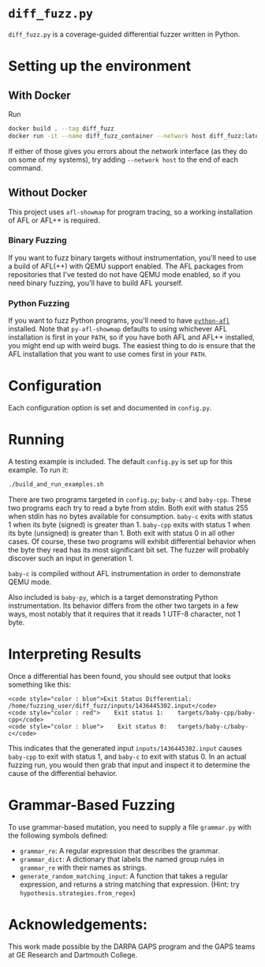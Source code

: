 # `diff_fuzz.py`
`diff_fuzz.py` is a coverage-guided differential fuzzer written in Python.

# Setting up the environment

## With Docker
Run
```sh
docker build . --tag diff_fuzz
docker run -it --name diff_fuzz_container --network host diff_fuzz:latest /bin/bash
```

If either of those gives you errors about the network interface (as they do on some of my systems), try adding `--network host` to the end of each command.

## Without Docker
This project uses `afl-showmap` for program tracing, so a working installation of AFL or AFL++ is required.

### Binary Fuzzing
If you want to fuzz binary targets without instrumentation, you'll need to use a build of AFL(++) with QEMU support enabled.
The AFL packages from repositories that I've tested do not have QEMU mode enabled, so if you need binary fuzzing, you'll have to build AFL yourself.

### Python Fuzzing
If you want to fuzz Python programs, you'll need to have [`python-afl`](https://github.com/jwilk/python-afl) installed.
Note that `py-afl-showmap` defaults to using whichever AFL installation is first in your `PATH`, so if you have both AFL and AFL++ installed, you might end up with weird bugs.
The easiest thing to do is ensure that the AFL installation that you want to use comes first in your `PATH`.

# Configuration
Each configuration option is set and documented in `config.py`.

# Running
A testing example is included. The default `config.py` is set up for this example.
To run it:
```sh
./build_and_run_examples.sh
```

There are two programs targeted in `config.py`; `baby-c` and `baby-cpp`.
These two programs each try to read a byte from stdin.
Both exit with status 255 when stdin has no bytes available for consumption.
`baby-c` exits with status 1 when its byte (signed) is greater than 1.
`baby-cpp` exits with status 1 when its byte (unsigned) is greater than 1.
Both exit with status 0 in all other cases.
Of course, these two programs will exhibit differential behavior when the byte they read has its most significant bit set.
The fuzzer will probably discover such an input in generation 1.

`baby-c` is compiled without AFL instrumentation in order to demonstrate QEMU mode.

Also included is `baby-py`, which is a target demonstrating Python instrumentation.
Its behavior differs from the other two targets in a few ways, most notably that it requires that it reads 1 UTF-8 character, not 1 byte.

# Interpreting Results
Once a differential has been found, you should see output that looks something like this:
```
<code style="color : blue">Exit Status Differential: /home/fuzzing_user/diff_fuzz/inputs/1436445302.input</code>
<code style="color : red">    Exit status 1:	targets/baby-cpp/baby-cpp</code>
<code style="color : blue">    Exit status 0:	targets/baby-c/baby-c</code>
```
This indicates that the generated input `inputs/1436445302.input` causes `baby-cpp` to exit with status 1, and `baby-c` to exit with status 0.
In an actual fuzzing run, you would then grab that input and inspect it to determine the cause of the differential behavior.

# Grammar-Based Fuzzing
To use grammar-based mutation, you need to supply a file `grammar.py` with the following symbols defined:
- `grammar_re`:   A regular expression that describes the grammar.
- `grammar_dict`: A dictionary that labels the named group rules in `grammar_re` with their names as strings.
- `generate_random_matching_input`: A function that takes a regular expression, and returns a string matching that expression. (Hint: try `hypothesis.strategies.from_regex`)

# Acknowledgements:
This work made possible by the DARPA GAPS program and the GAPS teams at GE Research and Dartmouth College.
